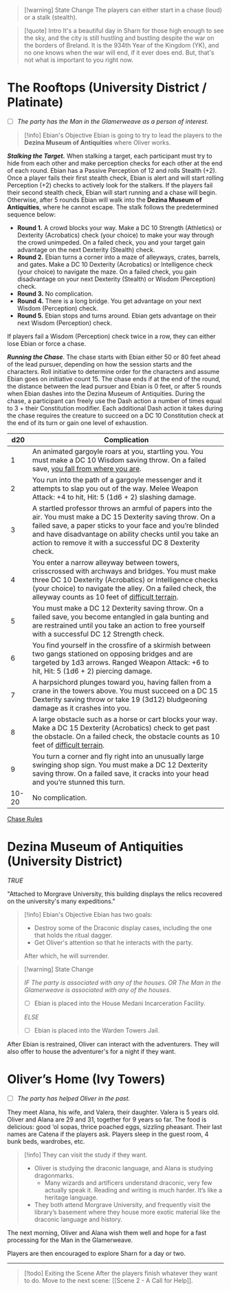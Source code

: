 > [!warning] State Change
> The players can either start in a chase (loud) or a stalk (stealth).

> [!quote] Intro
> It's a beautiful day in Sharn for those high enough to see the sky, and the city is still hustling and bustling despite the war on the borders of Breland. It is the 934th Year of the Kingdom (YK), and no one knows when the war will end, if it ever does end. But, that's not what is important to you right now.
# The Rooftops (University District / Platinate)
- [ ] *The party has the Man in the Glamerweave as a person of interest.*

> [!info] Ebian's Objective
>Ebian is going to try to lead the players to the **Dezina Museum of Antiquities** where Oliver works.

***Stalking the Target.*** When stalking a target, each participant must try to hide from each other and make perception checks for each other at the end of each round. Ebian has a Passive Perception of 12 and rolls Stealth (+2). Once a player fails their first stealth check, Ebian is alert and will start rolling Perception (+2) checks to actively look for the stalkers. If the players fail their second stealth check, Ebian will start running and a chase will begin. Otherwise, after 5 rounds Ebian will walk into the **Dezina Museum of Antiquities**, where he cannot escape. The stalk follows the predetermined sequence below:
- **Round 1.** A crowd blocks your way. Make a DC 10 Strength (Athletics) or Dexterity (Acrobatics) check (your choice) to make your way through the crowd unimpeded. On a failed check, you and your target gain advantage on the next Dexterity (Stealth) check.
- **Round 2.** Ebian turns a corner into a maze of alleyways, crates, barrels, and gates. Make a DC 10 Dexterity (Acrobatics) or Intelligence check (your choice) to navigate the maze. On a failed check, you gain disadvantage on your next Dexterity (Stealth) or Wisdom (Perception) check.
- **Round 3.** No complication.
- **Round 4.** There is a long bridge. You get advantage on your next Wisdom (Perception) check.
- **Round 5.** Ebian stops and turns around. Ebian gets advantage on their next Wisdom (Perception) check.

If players fail a Wisdom (Perception) check twice in a row, they can either lose Ebian or force a chase.

***Running the Chase***. The chase starts with Ebian either 50 or 80 feet ahead of the lead pursuer, depending on how the session starts and the characters. Roll initiative to determine order for the characters and assume Ebian goes on initiative count 15. The chase ends if at the end of the round, the distance between the lead pursuer and Ebian is 0 feet, or after 5 rounds when Ebian dashes into the Dezina Museum of Antiquities. During the chase, a participant can freely use the Dash action a number of times equal to 3 + their Constitution modifier. Each additional Dash action it takes during the chase requires the creature to succeed on a DC 10 Constitution check at the end of its turn or gain one level of exhaustion.

|d20|Complication|
|---|---|
|1|An animated gargoyle roars at you, startling you. You must make a DC 10 Wisdom saving throw. On a failed save, [you fall from where you are](https://5e.tools/book.html#erlw,8,guide%20to%20the%20city).|
|2|You run into the path of a gargoyle messenger and it attempts to slap you out of the way. Melee Weapon Attack: +4 to hit, Hit: 5 (1d6 + 2) slashing damage.|
|3|A startled professor throws an armful of papers into the air. You must make a DC 15 Dexterity saving throw. On a failed save, a paper sticks to your face and you’re blinded and have disadvantage on ability checks until you take an action to remove it with a successful DC 8 Dexterity check.|
|4|You enter a narrow alleyway between towers, crisscrossed with archways and bridges. You must make three DC 10 Dexterity (Acrobatics) or Intelligence checks (your choice) to navigate the alley. On a failed check, the alleyway counts as 10 feet of [difficult terrain](https://5e.tools/quickreference.html#bookref-quick,3,difficult%20terrain).|
|5|You must make a DC 12 Dexterity saving throw. On a failed save, you become entangled in gala bunting and are restrained until you take an action to free yourself with a successful DC 12 Strength check.|
|6|You find yourself in the crossfire of a skirmish between two gangs stationed on opposing bridges and are targeted by 1d3 arrows. Ranged Weapon Attack: +6 to hit, Hit: 5 (1d6 + 2) piercing damage.|
|7|A harpsichord plunges toward you, having fallen from a crane in the towers above. You must succeed on a DC 15 Dexterity saving throw or take 19 (3d12) bludgeoning damage as it crashes into you.|
|8|A large obstacle such as a horse or cart blocks your way. Make a DC 15 Dexterity (Acrobatics) check to get past the obstacle. On a failed check, the obstacle counts as 10 feet of [difficult terrain](https://5e.tools/quickreference.html#bookref-quick,3,difficult%20terrain).|
|9|You turn a corner and fly right into an unusually large swinging shop sign. You must make a DC 12 Dexterity saving throw. On a failed save, it cracks into your head and you’re stunned this turn.|
|10-20|No complication.|

[Chase Rules](https://5e.tools/book.html#dmg,8,chases)
# Dezina Museum of Antiquities (University District)
*TRUE*

"Attached to Morgrave University, this building displays the relics recovered on the university's many expeditions."

>[!info]  Ebian's Objective
>Ebian has two goals:
>- Destroy some of the Draconic display cases, including the one that holds the ritual dagger.
>- Get Oliver's attention so that he interacts with the party.
>
>After which, he will surrender.

> [!warning] State Change
>  
> *IF The party is associated with any of the houses.*
> *OR The Man in the Glamerweave is associated with any of the houses.*
> - [ ] Ebian is placed into the House Medani Incarceration Facility.
>
> *ELSE*
> - [ ] Ebian is placed into the Warden Towers Jail.

After Ebian is restrained, Oliver can interact with the adventurers. They will also offer to house the adventurer's for a night if they want.
# Oliver’s Home (Ivy Towers)
- [ ] *The party has helped Oliver in the past.*


They meet Alana, his wife, and Valera, their daughter.
Valera is 5 years old. Oliver and Alana are 29 and 31, together for 9 years so far.
The food is delicious: good ‘ol sopas, thrice poached eggs, sizzling pheasant.
Their last names are Catena if the players ask.
Players sleep in the guest room, 4 bunk beds, wardrobes, etc.


> [!info]
>They can visit the study if they want.
> - Oliver is studying the draconic language, and Alana is studying dragonmarks.
> 	- Many wizards and artificers understand draconic, very few actually speak it. Reading and writing is much harder. It’s like a heritage language.
> - They both attend Morgrave University, and frequently visit the library’s basement where they house more exotic material like the draconic language and history.

The next morning, Oliver and Alana wish them well and hope for a fast processing for the Man in the Glamerweave.

Players are then encouraged to explore Sharn for a day or two.

---

> [!todo] Exiting the Scene
> After the players finish whatever they want to do. Move to the next scene:
> [[Scene 2 - A Call for Help]].